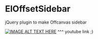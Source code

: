 ElOffsetSidebar
===============

jQuery plugin to make Offcanvas sidebar

[![IMAGE ALT TEXT HERE](http://img.youtube.com/vi/ggQyHoUowaE/0.jpg)](http://www.youtube.com/watch?v=ggQyHoUowaE)
^^^ youtube link ;)
